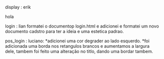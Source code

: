 display : erik






hola





login : lian
formatei o documentop login.html e adicionei e formatei um novo documento cadstro para ter a ideia e uma estetica padrao.







pos_login : luciano: 
*adicionei uma cor degrader ao lado esquerdo.
*foi adicionada uma borda nos retangulos brancos e aumentamos a largura dele, tambem foi feito uma alteração no titlo, dando uma bordar tambem.